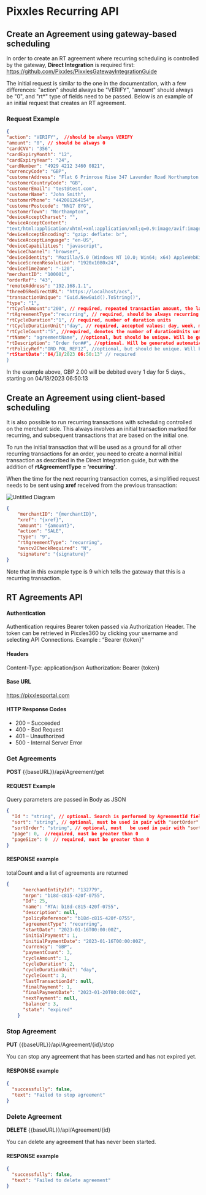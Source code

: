 # Pixxles Recurring API
## Create an Agreement using gateway-based scheduling
In order to create an RT agreement where recurring scheduling is controlled by the gateway, **Direct Integration** is required first: https://github.com/Pixxles/PixxlesGatewayIntegrationGuide

The initial request is similar to the one in the documentation, with a few differences: "action" should always be "VERIFY", "amount" should always be "0", and "rt*" type of fields need to be passed. Below is an example of an initial request that creates an RT agreement.

### Request Example
```json
{
"action": "VERIFY",  //should be always VERIFY
"amount": "0", // should be always 0
"cardCVV": "356",
"cardExpiryMonth": "12",
"cardExpiryYear": "24",
"cardNumber": "4929 4212 3460 0821",
"currencyCode": "GBP",
"customerAddress": "Flat 6 Primrose Rise 347 Lavender Road Northampton GB",
"customerCountryCode": "GB",
"customerEmail": "test@test.com",
"customerName": "John Smith",
"customerPhone": "442081264154",
"customerPostcode": "NN17 8YG",
"customerTown": "Northampton",
"deviceAcceptCharset": "",
"deviceAcceptContent":
"text/html:application/xhtml+xml:application/xml;q=0.9:image/avif:image/webp:image/apng:*/*;q=0.8:application/signed-exchange;v=b3;q=0.9",
"deviceAcceptEncoding": "gzip: deflate: br",
"deviceAcceptLanguage": "en-US",
"deviceCapabilities": "javascript",
"deviceChannel": "browser",
"deviceIdentity": "Mozilla/5.0 (Windows NT 10.0; Win64; x64) AppleWebKit/537.36 (KHTML: like Gecko) Chrome/95.0.4638.54 Safari/537.36",
"deviceScreenResolution": "1920x1080x24",
"deviceTimeZone": "-120",
"merchantID": "100001",
"orderRef": "43",
"remoteAddress": "192.168.1.1",
"threeDSRedirectURL": "https://localhost/acs",
"transactionUnique": "Guid.NewGuid().ToString()",
"type": "1",
"rtCycleAmount":"200", // required, repeated transaction amount, the last two digits are always decimal places, so in this example it is 2.00
"rtAgreementType":"recurring", // required, should be always recurring
"rtCycleDuration":"1", // required, number of duration units
"rtCycleDurationUnit":"day", // required, accepted values: day, week, month, year
"rtCycleCount":"5", //required, denotes the number of durationUnits until the agremeent is completed; put 0 if Agreement should never end
"rtName": "agreementName", //optional, but should be unique. Will be generated automatically if doesn't contain a value
"rtDescription": "Order for##", //optional. Will be generated automaticly if doesn't contain a value
"rtPolicyRef":"ORD_POL_REF12”, //optional, but should be unique. Will be generated automaticly if doesn't contain a value
"rtStartDate":"04/18/2023 06:50:13" // required
}
```

In the example above, GBP 2.00 will be debited every 1 day for 5 days., starting on 04/18/2023 06:50:13

## Create an Agreement using client-based scheduling
It is also possible to run recurring transactions with scheduling controlled on the merchant side. This always involves an initial transaction marked for recurring, and subsequent transactions that are based on the initial one.

To run the initial transaction that will be used as a ground for all other recurring transactions for an order, you need to create a normal initial transaction as described in the Direct Integration guide, but with the addition of **rtAgreementType = 'recurring'**.

When the time for the next recurring transaction comes, a simplified request needs to be sent using **xref** received from the previous transaction:

![Untitled Diagram](https://user-images.githubusercontent.com/72015387/235152276-3e021cd1-4dbd-4144-899b-75cf6d64b064.jpg)

```json
{
	"merchantID": "{merchantID}",
	"xref": "{xref}",
	"amount": "{amount}",
	"action": "SALE",
	"type": "9",
	"rtAgreementType": "recurring",
	"avscv2CheckRequired": "N",
	"signature": "{signature}"
}
```
Note that in this example type is 9 which tells the gateway that this is a recurring transaction.

## RT Agreements API

#### Authentication
Authentication requires Bearer token passed via Authorization Header. The token can be retrieved in Pixxles360 by clicking your username and selecting API Connections.
Example : “Bearer {token}"

#### Headers
Content-Type: application/json
Authorization: Bearer {token}

#### Base URL
https://pixxlesportal.com

#### HTTP Response Codes
- 200 – Succeeded
- 400 - Bad Request
- 401 – Unauthorized
- 500 - Internal Server Error

### Get Agreements
**POST** {{baseURL}}/api/Agreement/get
#### REQUEST Example
Query parameters are passed in Body as JSON
```json
{
  "Id ": "string", // optional. Search is performed by AgreementId field, using Contains method   
  "sort": "string", // optional, must be used in pair with "sortOrder". Pass a field name to be used for sorting
  "sortOrder": "string", // optional, must   be used in pair with "sort" parameter. Must be “asc” or “desc”.
  "page": 0,  //required, must be greater than 0
  "pageSize": 0  // required, must be greater than 0
}
```
#### RESPONSE example
totalCount and a list of agreements are returned
```json
{
      "merchantEntityId": "132779",
      "mrpn": "b18d-c815-420f-0755",
      "Id": 25,
      "name": "RTA: b18d-c815-420f-0755",
      "description": null,
      "policyReference": "b18d-c815-420f-0755",
      "agreementType": "recurring",
      "startDate": "2023-01-16T00:00:00Z",
      "initialPayment": 1,
      "initialPaymentDate": "2023-01-16T00:00:00Z",
      "currency": "GBP",
      "paymentCount": 3,
      "cycleAmount": 1,
      "cycleDuration": 2,
      "cycleDurationUnit": "day",
      "cycleCount": 3,
      "lastTransactionId": null,
      "finalPayment": 1,
      "finalPaymentDate": "2023-01-20T00:00:00Z",
      "nextPayment": null,
      "balance": 3,
      "state": "expired"
    }
```

### Stop Agreement
**PUT** {{baseURL}}/api/Agreement/{id}/stop

You can stop any agreement that has been started and has not expired yet.
#### RESPONSE example
```json
{
  "successfully": false,
  "text": "Failed to stop agreement"
}
```

### Delete Agreement
**DELETE** {{baseURL}}/api/Agreement/{id}

You can delete any agreement that has never been started. 
#### RESPONSE example
```json
{
  "successfully": false,
  "text": "Failed to delete agreement"
}
```

